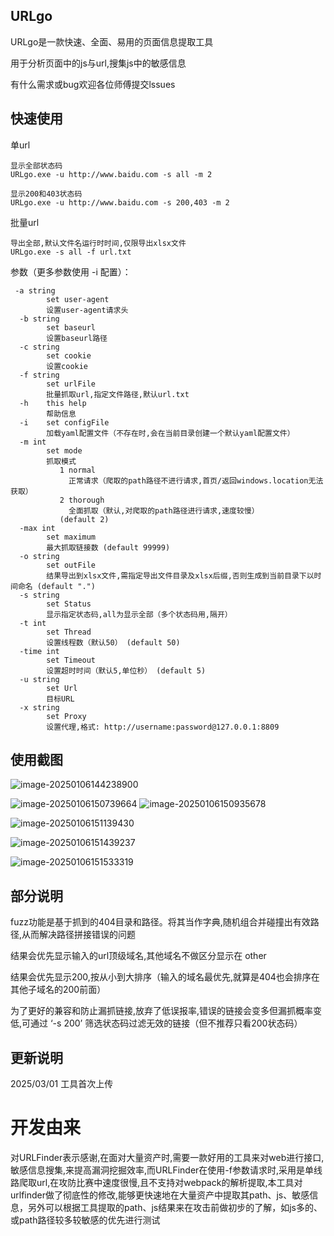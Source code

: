 ## URLgo

URLgo是一款快速、全面、易用的页面信息提取工具

用于分析页面中的js与url,搜集js中的敏感信息

有什么需求或bug欢迎各位师傅提交lssues

## 快速使用
单url
```
显示全部状态码
URLgo.exe -u http://www.baidu.com -s all -m 2

显示200和403状态码
URLgo.exe -u http://www.baidu.com -s 200,403 -m 2
```
批量url
```
导出全部,默认文件名运行时时间,仅限导出xlsx文件
URLgo.exe -s all -f url.txt 
```
参数（更多参数使用 -i 配置）：
```
 -a string
        set user-agent
        设置user-agent请求头
  -b string
        set baseurl
        设置baseurl路径
  -c string
        set cookie
        设置cookie
  -f string
        set urlFile
        批量抓取url,指定文件路径,默认url.txt
  -h    this help
        帮助信息
  -i    set configFile
        加载yaml配置文件（不存在时,会在当前目录创建一个默认yaml配置文件）
  -m int
        set mode
        抓取模式
           1 normal
             正常请求（爬取的path路径不进行请求,首页/返回windows.location无法获取）
           2 thorough
             全面抓取（默认,对爬取的path路径进行请求,速度较慢）
           (default 2)
  -max int
        set maximum
        最大抓取链接数 (default 99999)
  -o string
        set outFile
        结果导出到xlsx文件,需指定导出文件目录及xlsx后缀,否则生成到当前目录下以时间命名 (default ".")
  -s string
        set Status
        显示指定状态码,all为显示全部（多个状态码用,隔开）
  -t int
        set Thread
        设置线程数（默认50） (default 50)
  -time int
        set Timeout
        设置超时时间（默认5,单位秒） (default 5)
  -u string
        set Url
        目标URL
  -x string
        set Proxy
        设置代理,格式: http://username:password@127.0.0.1:8809
```
## 使用截图

![image-20250106144238900](C:\Users\Administrator\AppData\Roaming\Typora\typora-user-images\image-20250106144238900.png)

![image-20250106150739664](C:\Users\Administrator\AppData\Roaming\Typora\typora-user-images\image-20250106150739664.png)
![image-20250106150935678](C:\Users\Administrator\AppData\Roaming\Typora\typora-user-images\image-20250106150935678.png)

![image-20250106151139430](C:\Users\Administrator\AppData\Roaming\Typora\typora-user-images\image-20250106151139430.png)

![image-20250106151439237](C:\Users\Administrator\AppData\Roaming\Typora\typora-user-images\image-20250106151439237.png)

![image-20250106151533319](C:\Users\Administrator\AppData\Roaming\Typora\typora-user-images\image-20250106151533319.png)

## 部分说明

fuzz功能是基于抓到的404目录和路径。将其当作字典,随机组合并碰撞出有效路径,从而解决路径拼接错误的问题

结果会优先显示输入的url顶级域名,其他域名不做区分显示在 other

结果会优先显示200,按从小到大排序（输入的域名最优先,就算是404也会排序在其他子域名的200前面）

为了更好的兼容和防止漏抓链接,放弃了低误报率,错误的链接会变多但漏抓概率变低,可通过 ‘-s 200’ 筛选状态码过滤无效的链接（但不推荐只看200状态码）

## 更新说明
2025/03/01 
工具首次上传

# 开发由来
对URLFinder表示感谢,在面对大量资产时,需要一款好用的工具来对web进行接口,敏感信息搜集,来提高漏洞挖掘效率,而URLFinder在使用-f参数请求时,采用是单线路爬取url,在攻防比赛中速度很慢,且不支持对webpack的解析提取,本工具对urlfinder做了彻底性的修改,能够更快速地在大量资产中提取其path、js、敏感信息，另外可以根据工具提取的path、js结果来在攻击前做初步的了解，如js多的、或path路径较多较敏感的优先进行测试

